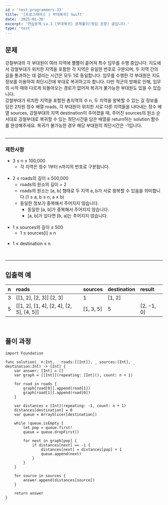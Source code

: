 ```yaml
---
id : 'test-programmers-33'
title: '[프로그래머스 | 부대복귀] Swift'
date: '2025-01-30'
excerpt: '연습문제 Lv.3 [부대복귀] 문제풀이(정답 포함) 글입니다.'
type: 'test'
---
```


## 문제

강철부대의 각 부대원이 여러 지역에 뿔뿔이 흩어져 특수 임무를 수행 중입니다. 지도에서 강철부대가 위치한 지역을 포함한 각 지역은 유일한 번호로 구분되며, 두 지역 간의 길을 통과하는 데 걸리는 시간은 모두 1로 동일합니다. 임무를 수행한 각 부대원은 지도 정보를 이용하여 최단시간에 부대로 복귀하고자 합니다. 다만 적군의 방해로 인해, 임무의 시작 때와 다르게 되돌아오는 경로가 없어져 복귀가 불가능한 부대원도 있을 수 있습니다.<br>
강철부대가 위치한 지역을 포함한 총지역의 수 n, 두 지역을 왕복할 수 있는 길 정보를 담은 2차원 정수 배열 roads, 각 부대원이 위치한 서로 다른 지역들을 나타내는 정수 배열 sources, 강철부대의 지역 destination이 주어졌을 때, 주어진 sources의 원소 순서대로 강철부대로 복귀할 수 있는 최단시간을 담은 배열을 return하는 solution 함수를 완성해주세요. 복귀가 불가능한 경우 해당 부대원의 최단시간은 -1입니다.<br>
<br>

***

### 제한사항

* 3 ≤ n ≤ 100,000
    * 각 지역은 정수 1부터 n까지의 번호로 구분됩니다.
    <br>
* 2 ≤ roads의 길이 ≤ 500,000
    * roads의 원소의 길이 = 2
    * roads의 원소는 [a, b] 형태로 두 지역 a, b가 서로 왕복할 수 있음을 의미합니다.(1 ≤ a, b ≤ n, a ≠ b)
    * 동일한 정보가 중복해서 주어지지 않습니다.
        * 동일한 [a, b]가 중복해서 주어지지 않습니다.
        * [a, b]가 있다면 [b, a]는 주어지지 않습니다.
        <br>
* 1 ≤ sources의 길이 ≤ 500
    * 1 ≤ sources[i] ≤ n
    <br>
* 1 ≤ destination ≤ n

<br>

***

## 입출력 예

|n|roads|sources|destination|result|
|:-|:-|:-|:-|:-|
|3|\[[1, 2], [2, 3]]	[2, 3]|1|[1, 2]|
|5|\[[1, 2], [1, 4], [2, 4], [2, 5], [4, 5]]|[1, 3, 5]|5|[2, -1, 0]|

<br>

## 풀이 과정

~~~
import Foundation

func solution(_ n:Int, _ roads:[[Int]], _ sources:[Int], _ destination:Int) -> [Int] {
    var answer: [Int] = []
    var graph = [[Int]](repeating: [Int](), count: n + 1)
        
    for road in roads {
        graph[road[0]].append(road[1])
        graph[road[1]].append(road[0])
    }
        
    var distances = [Int](repeating: -1, count: n + 1)
    distances[destination] = 0
    var queue = ArraySlice([destination])
        
    while !queue.isEmpty {        
        let pop = queue.first!
        queue = queue.dropFirst()
            
        for next in graph[pop] {
            if distances[next] == -1 {
                distances[next] = distances[pop] + 1
                queue.append(next)
            }
        }
    }
        
    for source in sources {
        answer.append(distances[source])
    }
        
    return answer
}
~~~
